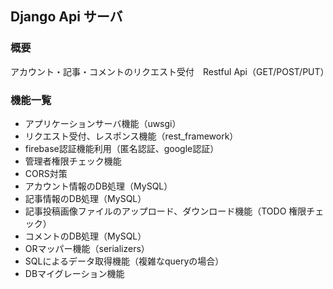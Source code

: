 ## Django Api サーバ
### 概要
アカウント・記事・コメントのリクエスト受付　Restful Api（GET/POST/PUT）
### 機能一覧
- アプリケーションサーバ機能（uwsgi）  
- リクエスト受付、レスポンス機能（rest_framework）  
- firebase認証機能利用（匿名認証、google認証）  
- 管理者権限チェック機能  
- CORS対策  
- アカウント情報のDB処理（MySQL）  
- 記事情報のDB処理（MySQL）  
- 記事投稿画像ファイルのアップロード、ダウンロード機能（TODO 権限チェック）  
- コメントのDB処理（MySQL）  
- ORマッパー機能（serializers）  
- SQLによるデータ取得機能（複雑なqueryの場合）  
- DBマイグレーション機能  

